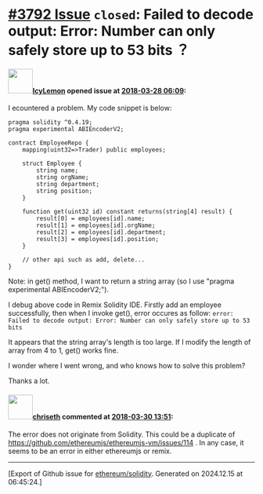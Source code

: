 # [\#3792 Issue](https://github.com/ethereum/solidity/issues/3792) `closed`: Failed to decode output: Error: Number can only safely store up to 53 bits ？

#### <img src="https://avatars.githubusercontent.com/u/19788374?u=b30d302d0ea4ed817229b57f65ccc2ac10c9c86c&v=4" width="50">[IcyLemon](https://github.com/IcyLemon) opened issue at [2018-03-28 06:09](https://github.com/ethereum/solidity/issues/3792):

I ecountered a problem. My code snippet is below: 
```
pragma solidity ^0.4.19;
pragma experimental ABIEncoderV2;

contract EmployeeRepo {
    mapping(uint32=>Trader) public employees;

    struct Employee {
        string name;
        string orgName;
        string department;
        string position;
    }

    function get(uint32 id) constant returns(string[4] result) {
        result[0] = employees[id].name;
        result[1] = employees[id].orgName;
        result[2] = employees[id].department;
        result[3] = employees[id].position;
    }

    // other api such as add, delete...
}
```
Note: in get() method, I want to return a string array (so I use  "pragma experimental ABIEncoderV2;").

I debug above code in Remix Solidity IDE. Firstly add an employee successfully, then when I invoke get(), error occures as follow:
`error: Failed to decode output: Error: Number can only safely store up to 53 bits `

It appears that the string array's length is too large. If I modify the length of array from 4 to 1, get() works fine. 

I wonder where I went wrong, and who knows how to solve this problem?

Thanks a lot.

#### <img src="https://avatars.githubusercontent.com/u/9073706?v=4" width="50">[chriseth](https://github.com/chriseth) commented at [2018-03-30 13:51](https://github.com/ethereum/solidity/issues/3792#issuecomment-377528326):

The error does not originate from Solidity. This could be a duplicate of https://github.com/ethereumjs/ethereumjs-vm/issues/114 . In any case, it seems to be an error in either ethereumjs or remix.


-------------------------------------------------------------------------------



[Export of Github issue for [ethereum/solidity](https://github.com/ethereum/solidity). Generated on 2024.12.15 at 06:45:24.]
